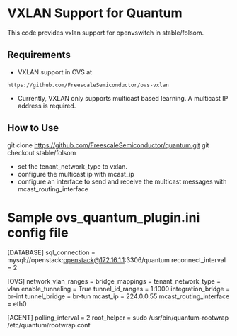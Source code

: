 
VXLAN Support for Quantum
=========================

This code provides vxlan support for openvswitch in stable/folsom. 
## Requirements ##
* VXLAN support in OVS at
```
https://github.com/FreescaleSemiconductor/ovs-vxlan
```
* Currently, VXLAN only supports multicast based learning. A multicast IP
address is required.

## How to Use ##

git clone https://github.com/FreescaleSemiconductor/quantum.git
git checkout stable/folsom

* set the tenant_network_type to vxlan.
* configure the multicast ip with mcast_ip
* configure an interface to send and receive the multicast messages with
 mcast_routing_interface

# Sample ovs_quantum_plugin.ini config file #
[DATABASE]
sql_connection = mysql://openstack:openstack@172.16.1.1:3306/quantum
reconnect_interval = 2

[OVS]
network_vlan_ranges = 
bridge_mappings = 
tenant_network_type = vlan
enable_tunneling = True
tunnel_id_ranges = 1:1000
integration_bridge = br-int
tunnel_bridge = br-tun
mcast_ip = 224.0.0.55
mcast_routing_interface = eth0

[AGENT]
polling_interval = 2
root_helper = sudo /usr/bin/quantum-rootwrap /etc/quantum/rootwrap.conf
